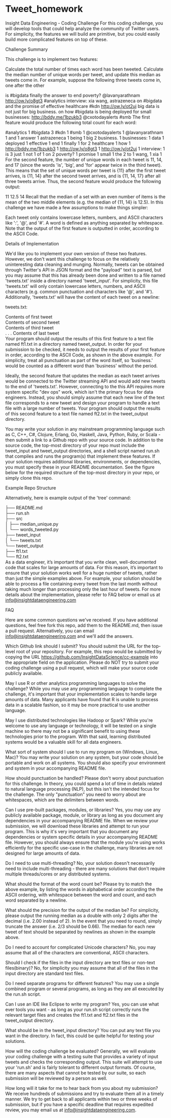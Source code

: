 # Tweet_homework
Insight Data Engineering - Coding Challenge
For this coding challenge, you will develop tools that could help analyze the community of Twitter users. For simplicity, the features we will build are primitive, but you could easily build more complicated features on top of these.

Challenge Summary

This challenge is to implement two features:

Calculate the total number of times each word has been tweeted.
Calculate the median number of unique words per tweet, and update this median as tweets come in.
For example, suppose the following three tweets come in, one after the other

is #bigdata finally the answer to end poverty? @lavanyarathnam http://ow.ly/o8gt3 #analytics
interview: xia wang, astrazeneca on #bigdata and the promise of effective healthcare #kdn http://ow.ly/ot2uj
big data is not just for big business. on how #bigdata is being deployed for small businesses: http://bddy.me/1bzukb3 @cxotodayalerts #smb
The first feature would produce the following total count for each word:

#analytics                  1
#bigdata                    3
#kdn                        1
#smb                        1
@cxotodayalerts             1
@lavanyarathnam             1
and                         1
answer                      1
astrazeneca                 1
being                       1
big                         2
business.                   1 
businesses:                 1
data                        1
deployed                    1
effective                   1
end                         1
finally                     1
for                         2
healthcare                  1
how                         1
http://bddy.me/1bzukb3      1
http://ow.ly/o8gt3          1
http://ow.ly/ot2uj          1
interview:                  1
is                          3
just                        1
not                         1
of                          1
on                          2
poverty?                    1
promise                     1
small                       1
the                         2
to                          1
wang,                       1
xia                         1
For the second feature, the number of unique words in each tweet is 11, 14, and 17 (since the words 'is', 'big', and 'for' appear twice in the third tweet). This means that the set of unique words per tweet is {11} after the first tweet arrives, is {11, 14} after the second tweet arrives, and is {11, 14, 17} after all three tweets arrive. Thus, the second feature would produce the following output:

11
12.5
14
Recall that the median of a set with an even number of items is the mean of the two middle elements (e.g. the median of {11, 14} is 12.5). In this challenge we have made a few assumptions to make things simpler:

Each tweet only contains lowercase letters, numbers, and ASCII characters like ':', '@', and '#'.
A word is defined as anything separated by whitespace.
Note that the output of the first feature is outputted in order, according to the ASCII Code.

Details of Implementation

We'd like you to implement your own version of these two features. However, we don't want this challenge to focus on the relatively uninteresting data cleaning and munging. Normally, tweets can be obtained through Twitter's API in JSON format and the "payload" text is parsed, but you may assume that this has already been done and written to a file named 'tweets.txt' inside a directory named 'tweet_input'. For simplicity, this file 'tweets.txt' will only contain lowercase letters, numbers, and ASCII characters (e.g. common punctuation and characters like '@', and '#'). Additionally, 'tweets.txt' will have the content of each tweet on a newline:

tweets.txt:

Contents of first tweet  
Contents of second tweet  
Contents of third tweet  
.
.
.
Contents of last tweet  
Your program should output the results of this first feature to a text file named ft1.txt in a directory named tweet_output. In order for your submission to be checked, it needs to output the results of your first feature in order, according to the ASCII Code, as shown in the above example. For simplicity, treat all punctuation as part of the word itself, so 'business.' would be counted as a different word than 'business' without the period.

Ideally, the second feature that updates the median as each tweet arrives would be connected to the Twitter streaming API and would add new tweets to the end of 'tweets.txt'. However, connecting to the this API requires more system specific "dev ops" work, which isn't the primary focus for data engineers. Instead, you should simply assume that each new line of the text file corresponds to a new tweet and design your program to handle a text file with a large number of tweets. Your program should output the results of this second feature to a text file named ft2.txt in the tweet_output directory.

You may write your solution in any mainstream programming language such as C, C++, C#, Clojure, Erlang, Go, Haskell, Java, Python, Ruby, or Scala - then submit a link to a Github repo with your source code. In addition to the source code, the top-most directory of your repo must include the tweet_input and tweet_output directories, and a shell script named run.sh that compiles and runs the program(s) that implement these features. If your solution requires additional libraries, environments, or dependencies, you must specify these in your README documentation. See the figure below for the required structure of the top-most directory in your repo, or simply clone this repo.

Example Repo Structure

Alternatively, here is example output of the 'tree' command:

├── README.md  
├── run.sh  
├── src  
│   ├── median_unique.py  
│   └── words_tweeted.py  
├── tweet_input  
│   └── tweets.txt  
└── tweet_output  
    ├── ft1.txt  
    └── ft2.txt  
As a data engineer, it’s important that you write clean, well-documented code that scales for large amounts of data. For this reason, it’s important to ensure that your solution works well for a huge number of tweets, rather than just the simple examples above. For example, your solution should be able to process a file containing every tweet from the last month without taking much longer than processing only the last hour of tweets. For more details about the implementation, please refer to FAQ below or email us at info@insightdataengineering.com

FAQ

Here are some common questions we've received. If you have additional questions, feel free fork this repo, add them to the README.md, then issue a pull request. Alternatively, you can email info@insightdataengineering.com and we'll add the answers.

Which Github link should I submit?
You should submit the URL for the top-level root of your repository. For example, this repo would be submitted by copying the URL https://github.com/InsightDataScience/cc-example into the appropriate field on the application. Please do NOT try to submit your coding challenge using a pull request, which will make your source code publicly available.

May I use R or other analytics programming languages to solve the challenge?
While you may use any programming language to complete the challenge, it's important that your implementation scales to handle large amounts of data. Many applicants have found that R is unable to process data in a scalable fashion, so it may be more practical to use another language.

May I use distributed technologies like Hadoop or Spark?
While you're welcome to use any language or technology, it will be tested on a single machine so there may not be a significant benefit to using these technologies prior to the program. With that said, learning distributed systems would be a valuable skill for all data engineers.

What sort of system should I use to run my program on (Windows, Linux, Mac)?
You may write your solution on any system, but your code should be portable and work on all systems. You should also specify your environment and system in your accompanying README file.

How should punctuation be handled?
Please don't worry about punctuation for this challenge. In theory, you could spend a lot of time in details related to natural language processing (NLP), but this isn't the intended focus for the challenge. The only "punctuation" you need to worry about are whitespaces, which are the delimiters between words.

Can I use pre-built packages, modules, or libraries?
Yes, you may use any publicly available package, module, or library as long as you document any dependencies in your accompanying README file. When we review your submission, we will download these libraries and attempt to run your program. This is why it's very important that you document any dependencies or system specific details in your accompanying README file. However, you should always ensure that the module you're using works efficiently for the specific use-case in the challenge, many libraries are not designed for large amounts of data.

Do I need to use multi-threading?
No, your solution doesn't necessarily need to include multi-threading - there are many solutions that don't require multiple threads/cores or any distributed systems.

What should the format of the word count be?
Please try to match the above example, by listing the words in alphabetical order according the the ASCII ordering, with whitespace between the word and count, and each word separated by a newline.

What should the precision for the output of the median be?
For simplicity, please output the running median as a double with only 2 digits after the decimal (i.e. 2.00 instead of 2). In the event that you need to round, simply truncate the answer (i.e. 2/3 should be 0.66). The median for each new tweet of text should be separated by newlines as shown in the example above.

Do I need to account for complicated Unicode characters?
No, you may assume that all of the characters are conventional, ASCII characters.

Should I check if the files in the input directory are text files or non-text files(binary)?
No, for simplicity you may assume that all of the files in the input directory are standard text files.

Do I need separate programs for different features?
You may use a single combined program or several programs, as long as they are all executed by the run.sh script.

Can I use an IDE like Eclipse to write my program?
Yes, you can use what ever tools you want - as long as your run.sh script correctly runs the relevant target files and creates the ft1.txt and ft2.txt files in the tweet_output directory.

What should be in the tweet_input directory?
You can put any text file you want in the directory. In fact, this could be quite helpful for testing your solutions.

How will the coding challenge be evaluated?
Generally, we will evaluate your coding challenge with a testing suite that provides a variety of input tweets and checks the corresponding output. This suite will attempt to use your 'run.sh' and is fairly tolerant to different output formats. Of course, there are many aspects that cannot be tested by our suite, so each submission will be reviewed by a person as well.

How long will it take for me to hear back from you about my submission?
We receive hundreds of submissions and try to evaluate them all in a timely manner. We try to get back to all applicants within two or three weeks of submission, but if you have a specific deadline that requires expedited review, you may email us at info@insightdataengineering.com.
